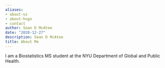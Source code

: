 ```yaml
---
aliases:
- about-us
- about-hugo
- contact
author: Sean D McAtee
date: "2020-12-27"
description: Sean D McAtee
title: About Me
---
```


I am a Biostatistics MS student at the NYU Department of Global and Public Health.

